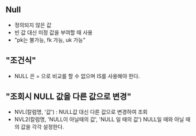 ## Null
- 정의되지 않은 값
- 빈 값 대신 미정 값을 부여할 때 사용
- "pk는 불가능, fk 가능, uk 가능"

## "조건식"
- NULL 은 = 으로 비교를 할 수 없으며 IS를 사용해야 한다.

## "조회시 NULL 값을 다른 값으로 변경"
- NVL(칼럼명, '값') : NULL값 대신 다른 값으로 변경하여 조회
- NVL2(칼럼명, 'NULL이 아닐때의 값', 'NULL 일 때의 값')
		NULL일 때와 아닐 때의 값을 각각 설정한다.
